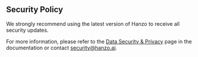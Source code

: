 ## Security Policy
We strongly recommend using the latest version of Hanzo to receive all security updates.

For more information, please refer to the [Data Security & Privacy](https://hanzo.ai/docs/data-security-privacy) page in the documentation or contact security@hanzo.ai.
